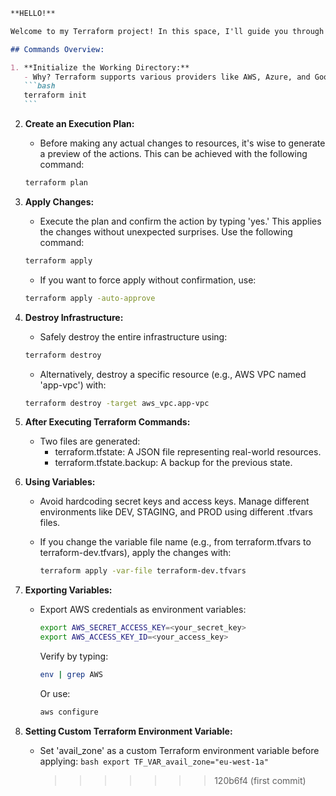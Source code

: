 ````markdown
**HELLO!**

Welcome to my Terraform project! In this space, I'll guide you through some essential commands and insights based on my experiences with the main.tf file. Feel free to explore and enjoy!

## Commands Overview:

1. **Initialize the Working Directory:**
   - Why? Terraform supports various providers like AWS, Azure, and Google Cloud. To efficiently manage these, run the following command to install the necessary providers defined in the Terraform configuration:
   ```bash
   terraform init
   ```
````

2. **Create an Execution Plan:**

   - Before making any actual changes to resources, it's wise to generate a preview of the actions. This can be achieved with the following command:

   ```bash
   terraform plan
   ```

3. **Apply Changes:**

   - Execute the plan and confirm the action by typing 'yes.' This applies the changes without unexpected surprises. Use the following command:

   ```bash
   terraform apply
   ```

   - If you want to force apply without confirmation, use:

   ```bash
   terraform apply -auto-approve
   ```

4. **Destroy Infrastructure:**

   - Safely destroy the entire infrastructure using:

   ```bash
   terraform destroy
   ```

   - Alternatively, destroy a specific resource (e.g., AWS VPC named 'app-vpc') with:

   ```bash
   terraform destroy -target aws_vpc.app-vpc
   ```

5. **After Executing Terraform Commands:**

   - Two files are generated:
     - terraform.tfstate: A JSON file representing real-world resources.
     - terraform.tfstate.backup: A backup for the previous state.

6. **Using Variables:**

   - Avoid hardcoding secret keys and access keys. Manage different environments like DEV, STAGING, and PROD using different .tfvars files.

   - If you change the variable file name (e.g., from terraform.tfvars to terraform-dev.tfvars), apply the changes with:
     ```bash
     terraform apply -var-file terraform-dev.tfvars
     ```

7. **Exporting Variables:**

   - Export AWS credentials as environment variables:

     ```bash
     export AWS_SECRET_ACCESS_KEY=<your_secret_key>
     export AWS_ACCESS_KEY_ID=<your_access_key>
     ```

     Verify by typing:

     ```bash
     env | grep AWS
     ```

     Or use:

     ```bash
     aws configure
     ```

8. **Setting Custom Terraform Environment Variable:**
   - Set 'avail_zone' as a custom Terraform environment variable before applying:
     `bash
     export TF_VAR_avail_zone="eu-west-1a"
     `
     > > > > > > > 120b6f4 (first commit)
